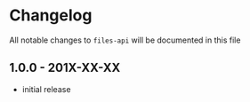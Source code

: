 # Changelog

All notable changes to `files-api` will be documented in this file

## 1.0.0 - 201X-XX-XX

- initial release
